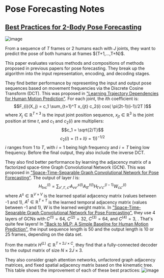 # Pose Forecasting Notes

## [Best Practices for 2-Body Pose Forecasting](https://arxiv.org/pdf/2304.05758.pdf)

![image](https://github.com/kristinbranson/notes/assets/211380/cdbc3dda-8e0e-4a04-9d22-2ffd997e4054)

From a sequence of $T$ frames or 2 humans each with $J$ joints, they want to predict the pose of both humans at frames $\{T+1,...,T+N}$. 

This paper evaluates various methods and compositions of methods proposed in previous papers for pose forecasting. They break up the algorithm into the input representation, encoding, and decoding stages.

They find better performance by representing the input and output pose sequences based on movement frequencies via the Discrete Cosine Transform (DCT). This was proposed in ["Learning Trajectory Dependencies for Human Motion Prediction"](https://arxiv.org/pdf/1908.05436.pdf). 
For each joint, the $i$th coefficient is:
$$F_{i}(X_j) = c_1 \sum_{t=1}^T x_{jt} c_2(i) cos( \pi(2t-1)(i-1)/2T )$$
where $X_j \in \mathbb{R}^{T \times 3}$ is the input joint position sequence, $x_{jt} \in \mathbb{R}^3$ is the joint position at time $t$, and $c_1$ and $c_2(i)$ are multipliers:
$$c_1 = \sqrt{2/T}$$
$$c_2(i) = (1+I(i=1))^{-1/2}$$
$i$ ranges from $1$ to $T$, with $i=1$ being high frequency and $i=T$ being low frequency. 
Before the final output, they also include the inverse DCT. 

They also find better performance by learning the adjacency matrix of a factorized space-time Graph Convolutional Network (GCN). This was proposed in ["Space-Time-Separable Graph Convolutional Network for Pose Forecasting"](https://arxiv.org/abs/2110.04573). The output of layer $l$ is:
$$H_{tvc}^{(l)} = \sum_{v',t',c'} A_{vv'}^{s(l)} A_{tt'}^{t(l)} H_{t'v'c'}^{(l-1)} W_{cc'}^{(l)}$$
where $A^s \in \mathbb{R}^{V \times V}$ is the learned spatial adjacency matrix (values between -1 and 1),
$A^t \in \mathbb{R}^{T \times T}$ is the learned temporal adjacency matrix (values between -1 and 1),
$W$ is the learned weight matrix. 
In ["Space-Time-Separable Graph Convolutional Network for Pose Forecasting"](https://arxiv.org/abs/2110.04573), they use 4 layers of GCNs with $C^{(1)} = 64$, $C^{(2)} = 32$, $C^{(3)} = 64$, and $C^{(4)} = 3$, . That's quite few layers!
In ["Back to MLP: A Simple Baseline for Human Motion Prediction"](https://arxiv.org/pdf/2207.01567.pdf), the input sequence length is 50 and the output length is 10 or 25 frames, depending on the data set. 

From the matrix $H^{(L)} \in \mathbb{R}^{T \times 2J \times C}$, they find that a fully-connected decoder to the output matrix of size $N \times 2J \times 3$. 

They also consider graph attention networks, unfactored graph adjacency matrices, and fixed spatial adjacency matrix based on the kinematic tree. This table shows the improvement of each of these best practices:
![image](https://github.com/kristinbranson/notes/assets/211380/6d9314dd-0028-49bd-9d63-691ff4ed977a)
 
